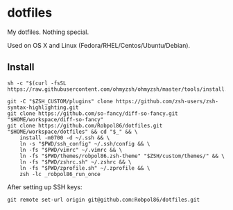 # dotfiles

My dotfiles. Nothing special.

Used on OS X and Linux (Fedora/RHEL/Centos/Ubuntu/Debian).

## Install

```shell
sh -c "$(curl -fsSL https://raw.githubusercontent.com/ohmyzsh/ohmyzsh/master/tools/install.sh)"
```

```shell
git -C "$ZSH_CUSTOM/plugins" clone https://github.com/zsh-users/zsh-syntax-highlighting.git
git clone https://github.com/so-fancy/diff-so-fancy.git "$HOME/workspace/diff-so-fancy"
git clone https://github.com/Robpol86/dotfiles.git "$HOME/workspace/dotfiles" && cd "$_" && \
    install -m0700 -d ~/.ssh && \
    ln -s "$PWD/ssh_config" ~/.ssh/config && \
    ln -fs "$PWD/vimrc" ~/.vimrc && \
    ln -fs "$PWD/themes/robpol86.zsh-theme" "$ZSH/custom/themes/" && \
    ln -fs "$PWD/zshrc.sh" ~/.zshrc && \
    ln -fs "$PWD/zprofile.sh" ~/.zprofile && \
    zsh -lc _robpol86_run_once
```

After setting up SSH keys:

```shell
git remote set-url origin git@github.com:Robpol86/dotfiles.git
```
